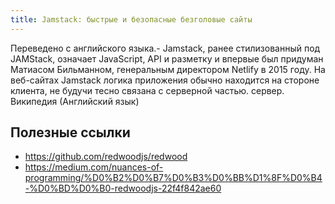 ```yaml
---
title: Jamstack: быстрые и безопасные безголовые сайты
---
```


Переведено с английского языка.-
Jamstack, ранее стилизованный под JAMStack, означает JavaScript, API и разметку и впервые был придуман Матиасом Бильманном, генеральным директором Netlify в 2015 году. На веб-сайтах Jamstack логика приложения обычно находится на стороне клиента, не будучи тесно связана с серверной частью. сервер. Википедия (Английский язык)

## Полезные ссылки
- <https://github.com/redwoodjs/redwood>
- <https://medium.com/nuances-of-programming/%D0%B2%D0%B7%D0%B3%D0%BB%D1%8F%D0%B4-%D0%BD%D0%B0-redwoodjs-22f4f842ae60>
